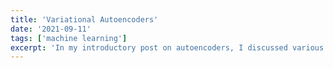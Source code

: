 ```yaml
---
title: 'Variational Autoencoders'
date: '2021-09-11'
tags: ['machine learning']
excerpt: 'In my introductory post on autoencoders, I discussed various models (undercomplete, sparse, denoising, contractive) which take data as input and discover some latent state representation of that data. More specifically, our input data is converted into an encoding vector where each dimension represents some learned attribute about the data. The most important detail to grasp here is that our encoder network is outputting a single value for each encoding dimension. The decoder network then subsequently takes these values and attempts to recreate the original input.'
---
```

